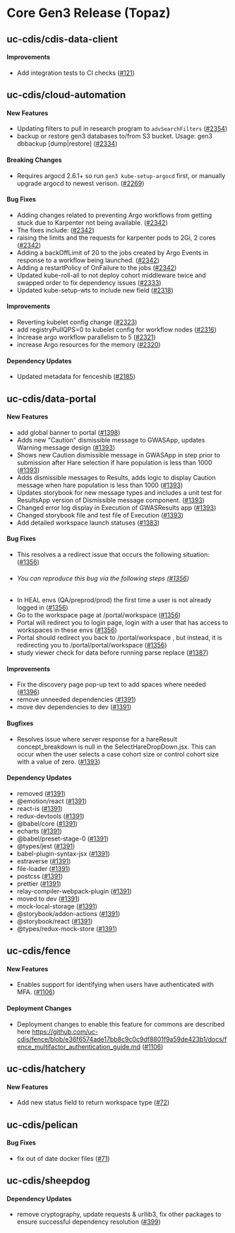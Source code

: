# Core Gen3 Release (Topaz)

## uc-cdis/cdis-data-client

#### Improvements
  - Add integration tests to CI checks ([#121](https://github.com/uc-cdis/cdis-data-client/pull/121)) 

## uc-cdis/cloud-automation

#### New Features
  - Updating filters to pull in research program to `advSearchFilters` ([#2354](https://github.com/uc-cdis/cloud-automation/pull/2354)) 
  - backup or restore gen3 databases to/from S3 bucket. Usage: gen3 dbbackup 
    [dump|restore] ([#2334](https://github.com/uc-cdis/cloud-automation/pull/2334)) 

#### Breaking Changes
  - Requires argocd 2.6.1+ so run `gen3 kube-setup-argocd` first, or manually 
    upgrade argocd to newest verison. ([#2269](https://github.com/uc-cdis/cloud-automation/pull/2269)) 

#### Bug Fixes
  - Adding changes related to preventing Argo workflows from getting stuck due 
    to Karpenter not being available. ([#2342](https://github.com/uc-cdis/cloud-automation/pull/2342)) 
  - The fixes include: ([#2342](https://github.com/uc-cdis/cloud-automation/pull/2342)) 
  - raising the limits and the requests for karpenter pods to 2Gi, 2 cores 
    ([#2342](https://github.com/uc-cdis/cloud-automation/pull/2342))
  - Adding a backOffLimit of 20 to the jobs created by Argo Events in response 
    to a workflow being launched. ([#2342](https://github.com/uc-cdis/cloud-automation/pull/2342)) 
  - Adding a restartPolicy of OnFailure to the jobs ([#2342](https://github.com/uc-cdis/cloud-automation/pull/2342)) 
  - Updated kube-roll-all to not deploy cohort middleware twice and swapped 
    order to fix dependency issues ([#2333](https://github.com/uc-cdis/cloud-automation/pull/2333)) 
  - Updated kube-setup-wts to include new field ([#2318](https://github.com/uc-cdis/cloud-automation/pull/2318)) 

#### Improvements
  - Reverting kubelet config change ([#2323](https://github.com/uc-cdis/cloud-automation/pull/2323)) 
  - add registryPullQPS=0 to kubelet config for workflow nodes ([#2316](https://github.com/uc-cdis/cloud-automation/pull/2316)) 
  - Increase argo workflow parallelism to 5 ([#2321](https://github.com/uc-cdis/cloud-automation/pull/2321)) 
  - increase Argo resources for the memory ([#2320](https://github.com/uc-cdis/cloud-automation/pull/2320)) 

#### Dependency Updates
  - Updated metadata for fenceshib ([#2185](https://github.com/uc-cdis/cloud-automation/pull/2185)) 

## uc-cdis/data-portal

#### New Features
  - add global banner to portal ([#1398](https://github.com/uc-cdis/data-portal/pull/1398)) 
  - Adds new "Caution" dismissible message to GWASApp, updates Warning message 
    design ([#1393](https://github.com/uc-cdis/data-portal/pull/1393))
  - Shows new Caution dismissible message in GWASApp in step prior to 
    submission after Hare selection if hare population is less than 1000 
    ([#1393](https://github.com/uc-cdis/data-portal/pull/1393))
  - Adds dismissible messages to Results, adds logic to display Caution message 
    when hare population is less than 1000 ([#1393](https://github.com/uc-cdis/data-portal/pull/1393)) 
  - Updates storybook for new message types and includes a unit test for 
    ResultsApp version of Dismissible message component. ([#1393](https://github.com/uc-cdis/data-portal/pull/1393)) 
  - Changed error log display in Execution of GWASResults app ([#1393](https://github.com/uc-cdis/data-portal/pull/1393)) 
  - Changed storybook file and test file of Execution ([#1393](https://github.com/uc-cdis/data-portal/pull/1393)) 
  - Add detailed workspace launch statuses ([#1383](https://github.com/uc-cdis/data-portal/pull/1383)) 

#### Bug Fixes
  - This resolves a a redirect issue that occurs the following situation: 
    ([#1356](https://github.com/uc-cdis/data-portal/pull/1356))
  - ###### You can reproduce this bug via the following steps ([#1356](https://github.com/uc-cdis/data-portal/pull/1356)) 
  - In HEAL envs (QA/preprod/prod) the first time a user is not already logged 
    in ([#1356](https://github.com/uc-cdis/data-portal/pull/1356))
  - Go to the workspace page at /portal/workspace ([#1356](https://github.com/uc-cdis/data-portal/pull/1356)) 
  - Portal will redirect you to login page, login with a user that has access 
    to workspaces in these envs ([#1356](https://github.com/uc-cdis/data-portal/pull/1356)) 
  - Portal should redirect you back to /portal/workspace , but instead, it is 
    redirecting you to /portal/portal/workspace ([#1356](https://github.com/uc-cdis/data-portal/pull/1356)) 
  - study viewer check for data before running parse replace ([#1387](https://github.com/uc-cdis/data-portal/pull/1387)) 

#### Improvements
  - Fix the discovery page pop-up text to add spaces where needed ([#1396](https://github.com/uc-cdis/data-portal/pull/1396)) 
  - remove unneeded dependencies ([#1391](https://github.com/uc-cdis/data-portal/pull/1391)) 
  - move dev dependencies to dev ([#1391](https://github.com/uc-cdis/data-portal/pull/1391)) 

#### Bugfixes
  - Resolves issue where server response for a hareResult concept_breakdown is 
    null in the SelectHareDropDown.jsx. This can occur when the user selects a 
    case cohort size or control cohort size with a value of zero. ([#1393](https://github.com/uc-cdis/data-portal/pull/1393)) 

#### Dependency Updates
  - removed ([#1391](https://github.com/uc-cdis/data-portal/pull/1391))
  - @emotion/react ([#1391](https://github.com/uc-cdis/data-portal/pull/1391))
  - react-is ([#1391](https://github.com/uc-cdis/data-portal/pull/1391))
  - redux-devtools ([#1391](https://github.com/uc-cdis/data-portal/pull/1391))
  - @babel/core ([#1391](https://github.com/uc-cdis/data-portal/pull/1391))
  - echarts ([#1391](https://github.com/uc-cdis/data-portal/pull/1391))
  - @babel/preset-stage-0 ([#1391](https://github.com/uc-cdis/data-portal/pull/1391)) 
  - @types/jest ([#1391](https://github.com/uc-cdis/data-portal/pull/1391))
  - babel-plugin-syntax-jsx ([#1391](https://github.com/uc-cdis/data-portal/pull/1391)) 
  - estraverse ([#1391](https://github.com/uc-cdis/data-portal/pull/1391))
  - file-loader ([#1391](https://github.com/uc-cdis/data-portal/pull/1391))
  - postcss ([#1391](https://github.com/uc-cdis/data-portal/pull/1391))
  - prettier ([#1391](https://github.com/uc-cdis/data-portal/pull/1391))
  - relay-compiler-webpack-plugin ([#1391](https://github.com/uc-cdis/data-portal/pull/1391)) 
  - moved to dev ([#1391](https://github.com/uc-cdis/data-portal/pull/1391))
  - mock-local-storage ([#1391](https://github.com/uc-cdis/data-portal/pull/1391)) 
  - @storybook/addon-actions ([#1391](https://github.com/uc-cdis/data-portal/pull/1391)) 
  - @storybook/react ([#1391](https://github.com/uc-cdis/data-portal/pull/1391))
  - @types/redux-mock-store ([#1391](https://github.com/uc-cdis/data-portal/pull/1391)) 

## uc-cdis/fence

#### New Features
  - Enables support for identifying when users have authenticated with MFA. 
    ([#1106](https://github.com/uc-cdis/fence/pull/1106))

#### Deployment Changes
  - Deployment changes to enable this feature for commons are described here 
    https://github.com/uc-cdis/fence/blob/e36f6574ade17bb8c9c0c9df8801f9a59de423b1/docs/fence_multifactor_authentication_guide.md
    ([#1106](https://github.com/uc-cdis/fence/pull/1106))

## uc-cdis/hatchery

#### New Features
  - Add new status field to return workspace type ([#72](https://github.com/uc-cdis/hatchery/pull/72)) 

## uc-cdis/pelican

#### Bug Fixes
  - fix out of date docker files ([#71](https://github.com/uc-cdis/pelican/pull/71)) 

## uc-cdis/sheepdog

#### Dependency Updates
  - remove cryptography, update requests & urllib3, fix other packages to 
    ensure successful dependency resolution ([#399](https://github.com/uc-cdis/sheepdog/pull/399)) 
